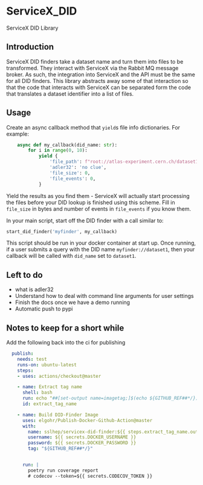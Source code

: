 # ServiceX_DID

 ServiceX DID Library

## Introduction

ServiceX DID finders take a dataset name and turn them into files to be transformed. They interact with ServiceX via the Rabbit MQ message broker. As such, the integration into ServiceX and the API must be the same for all DID finders. This library abstracts away some of that interaction so that the code that interacts with ServiceX can be separated form the code that translates a dataset identifier into a list of files.

## Usage

Create an async callback method that `yield`s file info dictionaries. For example:

```python
    async def my_callback(did_name: str):
        for i in range(0, 10):
            yield {
                'file_path': f"root://atlas-experiment.cern.ch/dataset1/file{i}.root",
                'adler32': 'no clue',
                'file_size': 0,
                'file_events': 0,
            }
```

Yield the results as you find them - ServiceX will actually start processing the files before your DID lookup is finished using this scheme. Fill in `file_size` in bytes and number of events in `file_events` if you know them.

In your main script, start off the DID finder with a call similar to:

```python
start_did_finder('myfinder', my_callback)
```

This script should be run in your docker container at start up. Once running, if a user submits a query with the DID name `myfinder://dataset1`, then your callback will be called with `did_name` set to `dataset1`.

## Left to do

- what is adler32
- Understand how to deal with command line arguments for user settings
- Finish the docs once we have a demo running
- Automatic push to pypi

## Notes to keep for a short while

Add the following back into the ci for publishing

```yaml
  publish:
    needs: test
    runs-on: ubuntu-latest
    steps:
    - uses: actions/checkout@master

    - name: Extract tag name
      shell: bash
      run: echo "##[set-output name=imagetag;]$(echo ${GITHUB_REF##*/})"
      id: extract_tag_name

    - name: Build DID-Finder Image
      uses: elgohr/Publish-Docker-Github-Action@master
      with:
        name: sslhep/servicex-did-finder:${{ steps.extract_tag_name.outputs.imagetag }}
        username: ${{ secrets.DOCKER_USERNAME }}
        password: ${{ secrets.DOCKER_PASSWORD }}
        tag: "${GITHUB_REF##*/}"


      run: |
        poetry run coverage report
        # codecov --token=${{ secrets.CODECOV_TOKEN }}

```
